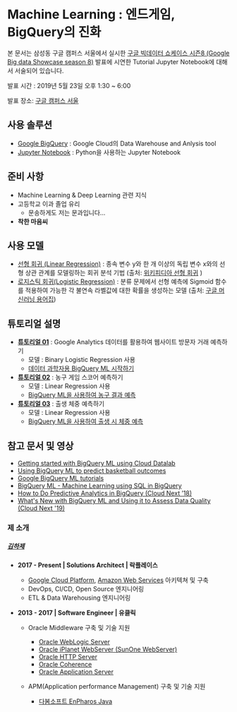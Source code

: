 # Machine Learning : 엔드게임, BigQuery의 진화

본 문서는 삼성동 구글 캠퍼스 서울에서 실시한 [구글 빅데이터 쇼케이스 시즌8 (Google Big data Showcase season 8)]((https://www.campus.co/seoul/ko/events/ag1zfmd3ZWItY2FtcHVzckgLEgpDYW1wdXNOYW1lIgRSb290DAsSCkNhbXB1c05hbWUiBXNlb3VsDAsSB0V2ZW50VjIiEmEyaDNhMDAwMDAwQTFCYkFBSww#events)) 발표에 시연한 Tutorial Jupyter Notebook에 대해서 서술되어 있습니다.

발표 시간 : 2019년 5월 23일 오후 1:30 ~ 6:00  

발표 장소: [구글 캠퍼스 서울](https://www.campus.co/seoul/ko/)



## 사용 솔루션

- [Google BigQuery](https://cloud.google.com/bigquery/) : Google Cloud의 Data Warehouse and Anlysis tool
- [Jupyter Notebook](https://jupyter.org) : Python을 사용하는 Jupyter Notebook



## 준비 사항

- Machine Learning & Deep Learning 관련 지식
- 고등학교 이과 졸업 유리
  - 문송하게도 저는 문과입니다...
- **착한 마음씨**



## 사용 모델

- [선형 회귀 (Linear Regression)](https://developers.google.com/machine-learning/crash-course/descending-into-ml/linear-regression?hl=ko) : 종속 변수 y와 한 개 이상의 독립 변수 x와의 선형 상관 관계를 모델링하는 회귀 분석 기법 (출처: [위키피디아 선형 회귀](https://ko.wikipedia.org/wiki/%EC%84%A0%ED%98%95_%ED%9A%8C%EA%B7%80) )
- [로지스틱 회귀(Logistic Regression)](https://developers.google.com/machine-learning/crash-course/logistic-regression/calculating-a-probability?hl=ko) : 분류 문제에서 선형 예측에 Sigmoid 함수를 적용하여 가능한 각 불연속 라벨값에 대한 확률을 생성하는 모델 (출처: [구글 머신러닝 용어집](https://developers.google.com/machine-learning/glossary/?hl=ko))



## 튜토리얼 설명

- **[튜토리얼 01](https://github.com/hajekim/endgame/blob/master/bqml-tutorial-01.ipynb)** : Google Analytics 데이터를 활용하여 웹사이트 방문자 거래 예측하기
  - 모델 : Binary Logistic Regression 사용
  - [데이터 과학자용 BigQuery ML 시작하기](https://cloud.google.com/bigquery/docs/bigqueryml-scientist-start?hl=ko)
- **[튜토리얼 02](https://github.com/hajekim/endgame/blob/master/bqml-tutorial-02.ipynb)** : 농구 게임 스코어 예측하기
  - 모델 : Linear Regression 사용
  - [BigQuery ML을 사용하여 농구 결과 예측](https://cloud.google.com/bigquery/docs/bigqueryml-ncaa?hl=ko)
- **[튜토리얼 03](https://github.com/hajekim/endgame/blob/master/bqml-tutorial-03.ipynb)** : 출생 체중 예측하기
  - 모델 : Linear Regression 사용
  - [BigQuery ML을 사용하여 출생 시 체중 예측](https://cloud.google.com/bigquery/docs/bigqueryml-natality?hl=ko)



## 참고 문서 및 영상
- [Getting started with BigQuery ML using Cloud Datalab](https://cloud.google.com/bigquery-ml/docs/bigqueryml-notebook-start)
- [Using BigQuery ML to predict basketball outcomes](https://cloud.google.com/bigquery-ml/docs/bigqueryml-ncaa)
- [Google BigQuery ML tutorials](https://cloud.google.com/bigquery-ml/docs/tutorials)
- [BigQuery ML - Machine Learning using SQL in BigQuery](https://www.youtube.com/watch?v=BanOYQVl30I)
- [How to Do Predictive Analytics in BigQuery (Cloud Next ’18)](https://www.youtube.com/watch?v=Ml2aCTn7kFY)
- [What's New with BigQuery ML and Using it to Assess Data Quality (Cloud Next '19)](https://www.youtube.com/watch?v=DnlG4frLKmw)



### 제 소개

##### [김하제](http://www.linkedin.com/in/hajekim)

- **2017 - Present | Solutions Architect | 락플레이스**

  - [Google Cloud Platform](https://cloud.google.com/), [Amazon Web Services](https://aws.amazon.com/ko/) 아키텍쳐 및 구축
  - DevOps, CI/CD, Open Source 엔지니어링
  - ETL & Data Warehousing 엔지니어링

- **2013 - 2017 | Software Engineer | 유클릭**

  - Oracle Middleware 구축 및 기술 지원

    - [Oracle WebLogic Server](https://www.oracle.com/kr/middleware/weblogic/)
    - [Oracle iPlanet WebServer (SunOne WebServer)](https://en.wikipedia.org/wiki/Oracle_iPlanet_Web_Server)
    - [Oracle HTTP Server](https://www.oracle.com/technetwork/articles/index-091236.html)
    - [Oracle Coherence](https://www.oracle.com/kr/middleware/coherence/)
    - [Oracle Application Server](https://en.wikipedia.org/wiki/Oracle_Application_Server)

  - APM(Application performance Management) 구축 및 기술 지원

    - [다봄소프트 EnPharos Java]([http://www.dabomsoft.com/wordpress/enpharos-java/](http://www.dabomsoft.com/wordpress/enpharos-java/))

    